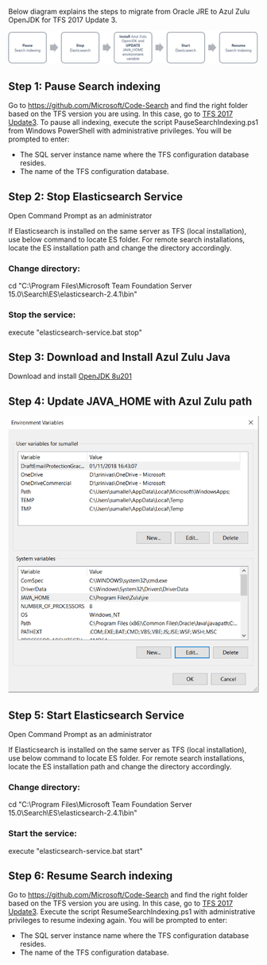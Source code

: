 
Below diagram explains the steps to migrate from Oracle JRE to Azul Zulu OpenJDK for TFS 2017 Update 3.

![Java Migration flow](flow1.png)

## Step 1: Pause Search indexing
Go to https://github.com/Microsoft/Code-Search and find the right folder based on the TFS version you are using. In this case, go to [TFS 2017 Update3](../TFS_2017Update3). To pause all indexing, execute the script PauseSearchIndexing.ps1 from Windows PowerShell with administrative privileges. You will be prompted to enter:

* The SQL server instance name where the TFS configuration database resides.
* The name of the TFS configuration database.

## Step 2: Stop Elasticsearch Service
Open Command Prompt as an administrator 

If Elasticsearch is installed on the same server as TFS (local installation), use below command to locate ES folder. For remote search installations, locate the ES installation path and change the directory accordingly.
### Change directory: 
cd "C:\Program Files\Microsoft Team Foundation Server 15.0\Search\ES\elasticsearch-2.4.1\bin"
### Stop the service:
execute "elasticsearch-service.bat stop"

## Step 3: Download and Install Azul Zulu Java 
Download and install [OpenJDK 8u201](https://cdn.azul.com/zulu/bin/zulu8.34.0.1-ca-jdk8.0.201-win_x64.msi)

## Step 4: Update JAVA_HOME with Azul Zulu path
![Update Java Home](java_home.png)

## Step 5: Start Elasticsearch Service
Open Command Prompt as an administrator 

If Elasticsearch is installed on the same server as TFS (local installation), use below command to locate ES folder. For remote search installations, locate the ES installation path and change the directory accordingly.
### Change directory: 
cd "C:\Program Files\Microsoft Team Foundation Server 15.0\Search\ES\elasticsearch-2.4.1\bin"
### Start the service:
execute "elasticsearch-service.bat start"

## Step 6: Resume Search indexing
Go to https://github.com/Microsoft/Code-Search and find the right folder based on the TFS version you are using. In this case, go to [TFS 2017 Update3](../TFS_2017Update3). Execute the script ResumeSearchIndexing.ps1 with administrative privileges to resume indexing again. You will be prompted to enter:

* The SQL server instance name where the TFS configuration database resides.
* The name of the TFS configuration database.
